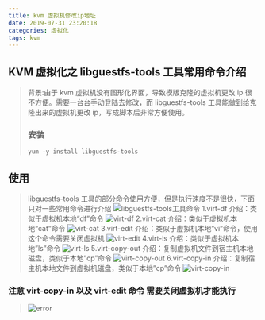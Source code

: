 ```yaml
---
title: kvm 虚拟机修改ip地址
date: 2019-07-31 23:20:18
categories: 虚拟化
tags: kvm
---
```


## KVM 虚拟化之 libguestfs-tools 工具常用命令介绍

> 背景:由于 kvm 虚拟机没有图形化界面，导致模版克隆的虚拟机更改 ip 很不方便。需要一台台手动登陆去修改，而 libguestfs-tools 工具能做到给克隆出来的虚拟机更改 ip，写成脚本后非常方便使用。
>
> ### 安装
>
> ```
> yum -y install libguestfs-tools
> ```

## 使用

> libguestfs-tools 工具的部分命令使用方便，但是执行速度不是很快，下面只对一些常用命令进行介绍
> ![libguestfs-tools工具命令](https://tva1.sinaimg.cn/large/006y8mN6gy1g864vcr9hlj31nw0aijyl.jpg)
> 1.virt-df
> 介绍：类似于虚拟机本地“df”命令
> ![virt-df](https://tva1.sinaimg.cn/large/006y8mN6gy1g8652z1kfsj31as05w0wp.jpg)
> 2.virt-cat
> 介绍：类似于虚拟机本地“cat”命令
> ![virt-cat](https://tva1.sinaimg.cn/large/006y8mN6gy1g86537buvij31c604k0wa.jpg)
> 3.virt-edit
> 介绍：类似于虚拟机本地”vi”命令，使用这个命令需要关闭虚拟机
> ![virt-edit](https://tva1.sinaimg.cn/large/006y8mN6gy1g8653sy7d0j31b609waht.jpg)
> 4.virt-ls
> 介绍：类似于虚拟机本地”ls”命令
> ![virt-ls](https://tva1.sinaimg.cn/large/006y8mN6gy1g8653zq34qj30su0ac0vz.jpg)
> 5.virt-copy-out
> 介绍：复制虚拟机文件到宿主机本地磁盘，类似于本地”cp”命令
> ![virt-copy-out](https://tva1.sinaimg.cn/large/006y8mN6gy1g86547qc0qj313s04sgoa.jpg)
> 6.virt-copy-in
> 介绍：复制宿主机本地文件到虚拟机磁盘，类似于本地”cp”命令
> ![virt-copy-in](https://tva1.sinaimg.cn/large/006y8mN6gy1g8654erb43j314s08879p.jpg)

### 注意 virt-copy-in 以及 virt-edit 命令 需要关闭虚拟机才能执行

> ![error](https://tva1.sinaimg.cn/large/006y8mN6gy1g8654nhqrwj31b607m45b.jpg)
